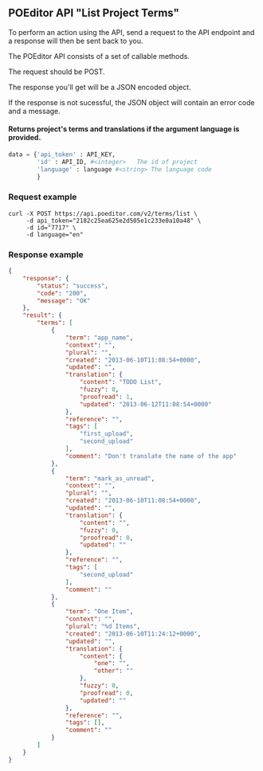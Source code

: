 <h2>POEditor API "List Project Terms"</h2>
<p>To perform an action using the API, send a request to the API endpoint and a response will then be sent back to you.</p>
<p>The POEditor API consists of a set of callable methods.</p>
<p>The request should be POST.</p>
<p>The response you'll get will be a JSON encoded object.</p>
<p>If the response is not sucessful, the JSON object will contain an error code and a message.</p>

<h4>Returns project's terms and translations if the argument language is provided.</h4>

```python
data = {'api_token' : API_KEY, 
        'id' : API_ID, #<integer>	The id of project
        'language' : language #<string>	The language code
        }
```

<h3>Request example</h3>

```
curl -X POST https://api.poeditor.com/v2/terms/list \
     -d api_token="2182c25ea625e2d505e1c233e0a10a48" \
     -d id="7717" \
     -d language="en"
```

<h3>Response example</h3>

```json
{
    "response": {
        "status": "success",
        "code": "200",
        "message": "OK"
    },
    "result": {
        "terms": [
            {
                "term": "app_name",
                "context": "",
                "plural": "",
                "created": "2013-06-10T11:08:54+0000",
                "updated": "",
                "translation": {
                    "content": "TODO List",
                    "fuzzy": 0,
                    "proofread": 1,
                    "updated": "2013-06-12T11:08:54+0000"
                },
                "reference": "",
                "tags": [
                    "first_upload",
                    "second_upload"
                ],
                "comment": "Don't translate the name of the app"
            },
            {
                "term": "mark_as_unread",
                "context": "",
                "plural": "",
                "created": "2013-06-10T11:08:54+0000",
                "updated": "",
                "translation": {
                    "content": "",
                    "fuzzy": 0,
                    "proofread": 0,
                    "updated": ""
                },
                "reference": "",
                "tags": [
                    "second_upload"
                ],
                "comment": ""
            },
            {
                "term": "One Item",
                "context": "",
                "plural": "%d Items",
                "created": "2013-06-10T11:24:12+0000",
                "updated": "",
                "translation": {
                    "content": {
                        "one": "",
                        "other": ""
                    },
                    "fuzzy": 0,
                    "proofread": 0,
                    "updated": ""
                },
                "reference": "",
                "tags": [],
                "comment": ""
            }
        ]
    }
}
```
